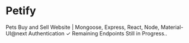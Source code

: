 # Petify
Pets Buy and Sell Website | Mongoose, Express, React, Node, Material-UI@next
Authentication ✓
Remaining Endpoints Still in Progress.. 
